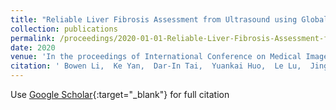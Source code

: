 ```yaml
---
title: "Reliable Liver Fibrosis Assessment from Ultrasound using Global Hetero-Image Fusion and View-Specific Parameterization"
collection: publications
permalink: /proceedings/2020-01-01-Reliable-Liver-Fibrosis-Assessment-from-Ultrasound-using-Global-Hetero-Image-Fusion-and-View-Specific-Parameterization
date: 2020
venue: 'In the proceedings of International Conference on Medical Image Computing and Computer-Assisted Intervention'
citation: ' Bowen Li,  Ke Yan,  Dar-In Tai,  Yuankai Huo,  Le Lu,  Jing Xiao,  <b>Adam P Harrison</b>, &quot;Reliable Liver Fibrosis Assessment from Ultrasound using Global Hetero-Image Fusion and View-Specific Parameterization.&quot; In the proceedings of International Conference on Medical Image Computing and Computer-Assisted Intervention, 2020.'
---
```

Use [Google Scholar](https://scholar.google.com/scholar?q=Reliable+Liver+Fibrosis+Assessment+from+Ultrasound+using+Global+Hetero+Image+Fusion+and+View+Specific+Parameterization){:target="_blank"} for full citation